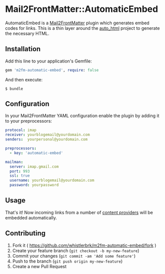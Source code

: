 # Mail2FrontMatter::AutomaticEmbed

AutomaticEmbed is a [Mail2FrontMatter](https://github.com/whistlerbrk/mail2frontmatter) plugin which generates embed codes for links. This is a thin layer around the [auto_html](https://github.com/whistlerbrk/auto_html) project to generate the necessary HTML.

## Installation

Add this line to your application's Gemfile:

```ruby
gem 'm2fm-automatic-embed', require: false
```

And then execute:

    $ bundle

## Configuration

In your Mail2FrontMatter YAML configuration enable the plugin by adding it to your preprocessors:

```yaml
protocol: imap
receiver: yourblogemail@yourdomain.com
senders:  yourpersonal@yourdomain.com

preprocessors:
  - key: 'automatic-embed'

mailman:
  server: imap.gmail.com
  port: 993
  ssl: true
  username: yourblogemail@yourdomain.com
  password: yourpassword
```

## Usage

That's it! Now incoming links from a number of [content providers](https://github.com/dejan/auto_html/tree/master/lib/auto_html/filters) will be embedded automatically.

## Contributing

1. Fork it ( https://github.com/whistlerbrk/m2fm-automatic-embed/fork )
2. Create your feature branch (`git checkout -b my-new-feature`)
3. Commit your changes (`git commit -am 'Add some feature'`)
4. Push to the branch (`git push origin my-new-feature`)
5. Create a new Pull Request
